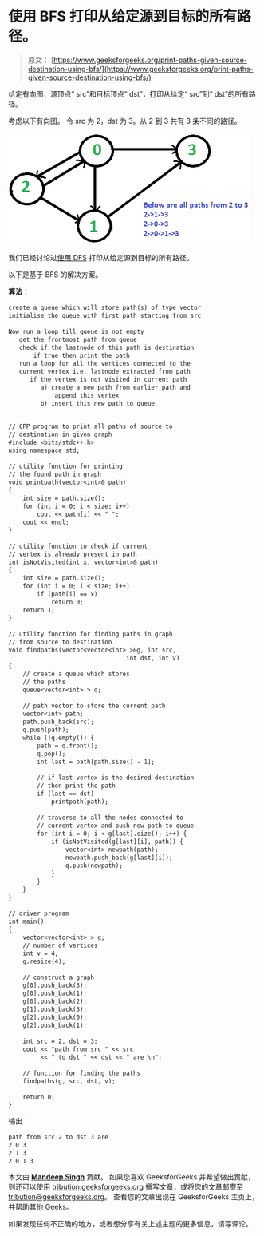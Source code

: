 # 使用 BFS 打印从给定源到目标的所有路径。

> 原文： [https://www.geeksforgeeks.org/print-paths-given-source-destination-using-bfs/](https://www.geeksforgeeks.org/print-paths-given-source-destination-using-bfs/)

给定有向图，源顶点“ src”和目标顶点“ dst”，打印从给定“ src”到“ dst”的所有路径。

考虑以下有向图。 令 src 为 2，dst 为 3。从 2 到 3 共有 3 条不同的路径。

![](img/3bae321fd72c187df30b2e6e2e308f87.png)

我们已经讨论过[使用 DFS](https://www.geeksforgeeks.org/find-paths-given-source-destination/) 打印从给定源到目标的所有路径。

以下是基于 BFS 的解决方案。

**算法**：

```
create a queue which will store path(s) of type vector
initialise the queue with first path starting from src

Now run a loop till queue is not empty
   get the frontmost path from queue
   check if the lastnode of this path is destination
       if true then print the path
   run a loop for all the vertices connected to the
   current vertex i.e. lastnode extracted from path
      if the vertex is not visited in current path
         a) create a new path from earlier path and 
             append this vertex
         b) insert this new path to queue

```

```

// CPP program to print all paths of source to 
// destination in given graph 
#include <bits/stdc++.h> 
using namespace std; 

// utility function for printing 
// the found path in graph 
void printpath(vector<int>& path) 
{ 
    int size = path.size(); 
    for (int i = 0; i < size; i++)  
        cout << path[i] << " ";     
    cout << endl; 
} 

// utility function to check if current 
// vertex is already present in path 
int isNotVisited(int x, vector<int>& path) 
{ 
    int size = path.size(); 
    for (int i = 0; i < size; i++)  
        if (path[i] == x)  
            return 0;  
    return 1; 
} 

// utility function for finding paths in graph 
// from source to destination 
void findpaths(vector<vector<int> >&g, int src,  
                                 int dst, int v) 
{ 
    // create a queue which stores 
    // the paths 
    queue<vector<int> > q; 

    // path vector to store the current path 
    vector<int> path; 
    path.push_back(src); 
    q.push(path); 
    while (!q.empty()) { 
        path = q.front(); 
        q.pop(); 
        int last = path[path.size() - 1]; 

        // if last vertex is the desired destination 
        // then print the path 
        if (last == dst)  
            printpath(path);         

        // traverse to all the nodes connected to  
        // current vertex and push new path to queue 
        for (int i = 0; i < g[last].size(); i++) { 
            if (isNotVisited(g[last][i], path)) { 
                vector<int> newpath(path); 
                newpath.push_back(g[last][i]); 
                q.push(newpath); 
            } 
        } 
    } 
} 

// driver program 
int main() 
{ 
    vector<vector<int> > g; 
    // number of vertices 
    int v = 4; 
    g.resize(4); 

    // construct a graph 
    g[0].push_back(3); 
    g[0].push_back(1); 
    g[0].push_back(2); 
    g[1].push_back(3); 
    g[2].push_back(0); 
    g[2].push_back(1); 

    int src = 2, dst = 3; 
    cout << "path from src " << src 
         << " to dst " << dst << " are \n"; 

    // function for finding the paths 
    findpaths(g, src, dst, v); 

    return 0; 
} 

```

输出：

```
path from src 2 to dst 3 are 
2 0 3 
2 1 3 
2 0 1 3

```

本文由 [**Mandeep Singh**](https://github.com/msdeep14) 贡献。 如果您喜欢 GeeksforGeeks 并希望做出贡献，则还可以使用 [tribution.geeksforgeeks.org](http://www.contribute.geeksforgeeks.org) 撰写文章，或将您的文章邮寄至 tribution@geeksforgeeks.org。 查看您的文章出现在 GeeksforGeeks 主页上，并帮助其他 Geeks。

如果发现任何不正确的地方，或者想分享有关上述主题的更多信息，请写评论。

